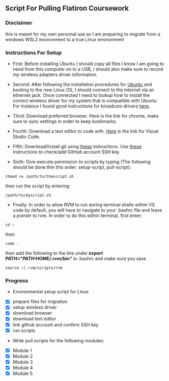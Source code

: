 ## Script For Pulling Flatiron Coursework

### Disclaimer

this is meant for my own personal use as I am preparing to migrate from a windows WSL2 environment to a true Linux environment

### Instructions For Setup

- First: Before installing Ubuntu I should copy all files I know I am going to need from this computer on to a USB, I should also make sure to record my wireless adapters driver information.

- Second: After following the installation procedures for [Ubuntu](https://ubuntu.com/download/desktop) and booting to the new Linux OS, I should connect to the internet via an ethernet jack. Once connected I need to lookup how to install the correct wireless driver for my system that is compatible with Ubuntu. For instance I found good instructions for broadcom drivers [here](https://askubuntu.com/questions/55868/installing-broadcom-wireless-drivers).

- Third: Download preferred browser.  Here is the link for chrome, make sure to sync settings in order to keep bookmarks.

- Fourth: Download a text editor to code with.  [Here](https://code.visualstudio.com/docs/?dv=linux64_deb) is the link for Visual Studio Code.

- Fifth: Download/Install git using [these](https://github.com/git-guides/install-git) instructions.  Use [these](https://docs.github.com/en/authentication/connecting-to-github-with-ssh/checking-for-existing-ssh-keys) instructions to check/add GitHub account SSH key

- Sixth: Give execute permission to scripts by typing (The following should be done thin this order: setup-script, pull-script):
```
chmod +x /path/to/thescript.sh
```
then run the script by entering:
```
/path/to/myscript.sh
```

- Finally: In order to allow RVM to run during terminal shells within VS code by default, you will have to
navigate to your .bashrc file and leave a pointer to rvm.  In order to do this within terminal, first enter:
```
cd ~
```
then
```
code .
```
then add the following to the line under __export PATH="$PATH:$HOME/.rvm/bin"__  in .bashrc and make sure you save
```
source ~/.rvm/scripts/rvm
```

### Progress

- Environmental setup script for Linux
* [x] prepare files for migration
* [x] setup wireless driver
* [x] download browser
* [x] download text editor
* [x] link github account and confirm SSH key
* [x] run scripts

- Write pull scripts for the following modules:

* [x] Module 1
* [x] Module 2
* [x] Module 3
* [x] Module 4
* [x] Module 5
